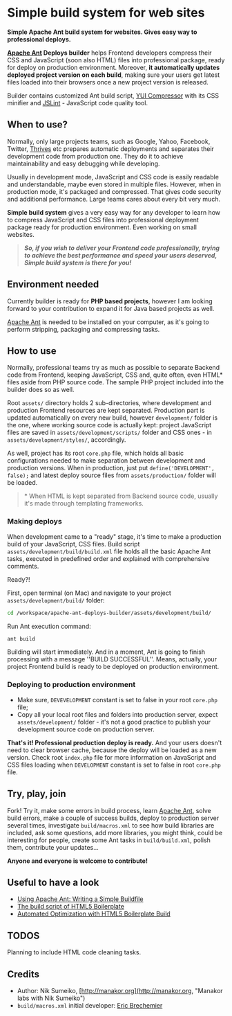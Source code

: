 # Simple build system for web sites #
**Simple Apache Ant build system for websites. Gives easy way to professional deploys.**

**[Apache Ant](http://ant.apache.org/ "The Apache Ant project") Deploys builder**
helps Frontend developers compress their CSS and JavaScript (soon also HTML)
files into professional package, ready for deploy on production environment. 
Moreover, **it automatically updates deployed project version on each build**,
making sure your users get latest files loaded into their browsers once a new
project version is released.

Builder contains customized Ant build script,
[YUI Compressor](http://developer.yahoo.com/yui/compressor/, "YUI Compressor")
with its CSS minifier and
[JSLint](http://www.jslint.com/, "JSLint - The JavaScript Code Quality Tool") - JavaScript code quality tool.


## When to use? ##
Normally, only large projects teams, such as Google, Yahoo, Facebook, Twitter,
[Thrives](http://thrives.us/, "Thrives") etc prepares automatic
deployments and separates their development code from production one. They do it
to achieve maintainability and easy debugging while developing.

Usually in development mode, JavaScript and CSS code is easily readable and
understandable, maybe even stored in multiple files. However, when in production
mode, it's packaged and compressed. That gives code security and additional
performance. Large teams cares about every bit very much.

**Simple build system** gives a very easy way for any developer to learn
how to compress JavaScript and CSS files into professional deployment package
ready for production environment. Even working on small websites.

> ***So, if you wish to deliver your Frontend code professionally, trying to achieve the best performance and speed your users deserved, Simple build system is there for you!***


## Environment needed ##
Currently builder is ready for **PHP based projects**, however I am looking
forward to your contribution to expand it for Java based projects as well.

[Apache Ant](http://ant.apache.org/ "The Apache Ant project") is needed to be
installed on your computer, as it's going to perform stripping, packaging and
compressing tasks.


## How to use ##
Normally, professional teams try as much as possible to separate Backend code
from Frontend, keeping JavaScript, CSS and, quite often, even HTML\* files
aside from PHP source code. The sample PHP project included into the builder 
does so as well.

Root ``assets/`` directory holds 2 sub-directories, where development and 
production Frontend resources are kept separated. Production part is updated
automatically on every new build, however ``development/`` folder is the one,
where working source code is actually kept: project JavaScript files are saved
in ``assets/development/scripts/`` folder and CSS ones - in 
``assets/development/styles/``, accordingly.

As well, project has its root ``core.php`` file, which holds all basic
configurations needed to make separation between development and production
versions. When in production, just put ``define('DEVELOPMENT', false);``
and latest deploy source files from ``assets/production/`` folder will be
loaded.

> \* When HTML is kept separated from Backend source code, usually it's made
through templating frameworks.

### Making deploys ###
When development came to a "ready" stage, it's time to make a production build
of your JavaScript, CSS files.
Build script ``assets/development/build/build.xml`` file holds all the basic 
Apache Ant tasks, executed in predefined order and explained with comprehensive
comments.

Ready?!

First, open terminal (on Mac) and navigate to your project
``assets/development/build/`` folder:

```bash
cd /workspace/apache-ant-deploys-builder/assets/development/build/
```

Run Ant execution command:
```bash
ant build
```

Building will start immediately. And in a moment, Ant is going to finish
processing with a message ''BUILD SUCCESSFUL''. Means, actually, your project 
Frontend build is ready to be deployed on production environment.

### Deploying to production environment ###
* Make sure, `DEVEVELOPMENT` constant is set to false in your root
``core.php`` file;
* Copy all your local root files and folders into production server, expect
``assets/development/`` folder - it's not a good practice to publish your 
development source code on production server.

**That's it! Professional production deploy is ready.** And your users doesn't
need to clear browser cache, because the deploy will be loaded as a new version.
Check root ``index.php`` file for more information on JavaScript and CSS files
loading when `DEVELOPMENT` constant is set to false in root ``core.php`` file.


## Try, play, join ##
Fork! Try it, make some errors in build process, learn 
[Apache Ant](http://ant.apache.org/ "The Apache Ant project"), solve build
errors, make a couple of success builds, deploy to production server several
times, investigate ``build/macros.xml`` to see how build libraries are
included, ask some questions, add more libraries, you might think, could be 
interesting for people, create some Ant tasks in ``build/build.xml``, polish
them, contribute your updates...

**Anyone and everyone is welcome to contribute!**


## Useful to have a look ##
* [Using Apache Ant: Writing a Simple Buildfile](http://ant.apache.org/manual/using.html)
* [The build script of HTML5 Boilerplate](http://html5boilerplate.com/docs/Build-script/)
* [Automated Optimization with HTML5 Boilerplate Build](http://net.tutsplus.com/tutorials/html-css-techniques/automated-optimization-with-html5-boilerplate-build/)


## TODOS ##
Planning to include HTML code cleaning tasks.


## Credits ##
* Author: Nik Sumeiko, [http://manakor.org](http://manakor.org, "Manakor labs with Nik Sumeiko")
* ``build/macros.xml`` initial developer: [Eric Brechemier](http://eric.brechemier.name, "Eric Brechemier")